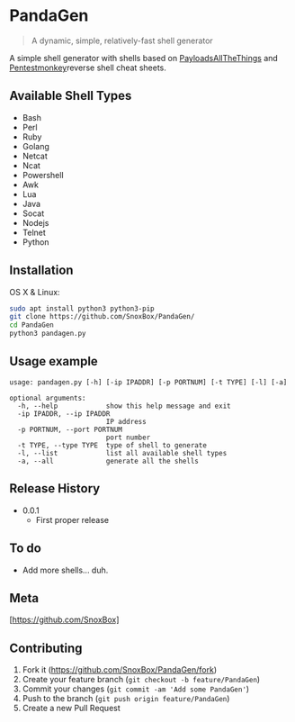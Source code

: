 # PandaGen
> A dynamic, simple, relatively-fast shell generator

A simple shell generator with shells based on [PayloadsAllTheThings](https://github.com/swisskyrepo/PayloadsAllTheThings/blob/master/Methodology%20and%20Resources/Reverse%20Shell%20Cheatsheet.md) and [Pentestmonkey](http://pentestmonkey.net/cheat-sheet/shells/reverse-shell-cheat-sheet)reverse shell cheat sheets.


## Available Shell Types
- Bash
- Perl
- Ruby
- Golang
- Netcat
- Ncat
- Powershell
- Awk
- Lua
- Java
- Socat
- Nodejs
- Telnet
- Python

## Installation

OS X & Linux:

```sh
sudo apt install python3 python3-pip
git clone https://github.com/SnoxBox/PandaGen/
cd PandaGen
python3 pandagen.py
```

## Usage example

```
usage: pandagen.py [-h] [-ip IPADDR] [-p PORTNUM] [-t TYPE] [-l] [-a]

optional arguments:
  -h, --help            show this help message and exit
  -ip IPADDR, --ip IPADDR
                        IP address
  -p PORTNUM, --port PORTNUM
                        port number
  -t TYPE, --type TYPE  type of shell to generate
  -l, --list            list all available shell types
  -a, --all             generate all the shells
```

## Release History

* 0.0.1
    * First proper release

## To do

* Add more shells... duh.

## Meta

[https://github.com/SnoxBox]

## Contributing

1. Fork it (<https://github.com/SnoxBox/PandaGen/fork>)
2. Create your feature branch (`git checkout -b feature/PandaGen`)
3. Commit your changes (`git commit -am 'Add some PandaGen'`)
4. Push to the branch (`git push origin feature/PandaGen`)
5. Create a new Pull Request

